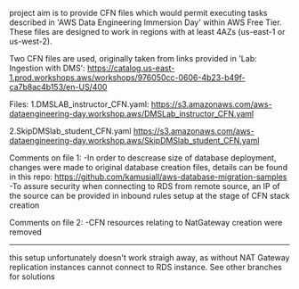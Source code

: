 project aim is to provide CFN files which would permit executing tasks described in 'AWS Data Engineering Immersion Day' within AWS Free Tier. These files are designed to work in regions with at least 4AZs (us-east-1 or us-west-2).

Two CFN files are used, originally taken from links provided in 'Lab: Ingestion with DMS': https://catalog.us-east-1.prod.workshops.aws/workshops/976050cc-0606-4b23-b49f-ca7b8ac4b153/en-US/400

Files: 
1.DMSLAB_instructor_CFN.yaml:
https://s3.amazonaws.com/aws-dataengineering-day.workshop.aws/DMSLab_instructor_CFN.yaml

2.SkipDMSlab_student_CFN.yaml
https://s3.amazonaws.com/aws-dataengineering-day.workshop.aws/SkipDMSlab_student_CFN.yaml

Comments on file 1:
-In order to descrease size of database deployment, changes were made to original database creation files, details can be found in this repo: https://github.com/kamusiall/aws-database-migration-samples
-To assure security when connecting to RDS from remote source, an IP of the source can be provided in inbound rules setup at the stage of CFN stack creation

Comments on file 2:
-CFN resources relating to NatGateway creation were removed

****
this setup unfortunately doesn't work straigh away, as without NAT Gateway replication instances cannot connect to RDS instance. See other branches for solutions 
